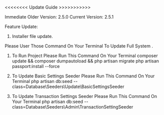 <<<<<<<< Update Guide >>>>>>>>>>>

Immediate Older Version: 2.5.0
Current Version: 2.5.1

Feature Update:
1. Installer file update.


Please User Those Command On Your Terminal To Update Full System
.
1. To Run Project Please Run This Command On Your Terminal
    composer update && composer dumpautoload  && php artisan migrate php artisan passport:install --force

2. To Update Basic Settings Seeder Please Run This Command On Your Terminal
    php artisan db:seed --class=Database\\Seeders\\Update\\BasicSettingsSeeder

2. To Update Transaction Settings Seeder Please Run This Command On Your Terminal
    php artisan db:seed --class=Database\\Seeders\\Admin\\TransactionSettingSeeder


